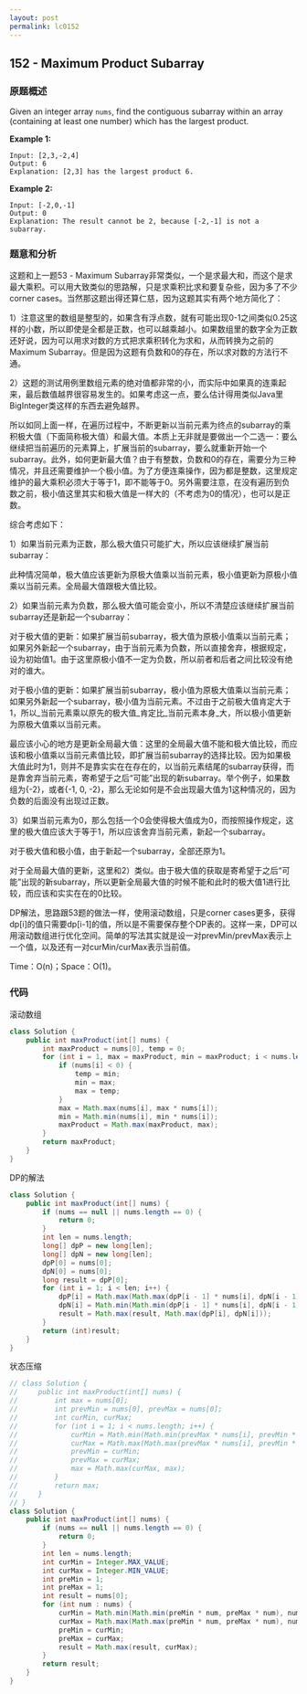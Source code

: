 ```yaml
---
layout: post
permalink: lc0152
---
```


## 152 - Maximum Product Subarray

### 原题概述

Given an integer array `nums`, find the contiguous subarray within an array \(containing at least one number\) which has the largest product.

**Example 1:**

```text
Input: [2,3,-2,4]
Output: 6
Explanation: [2,3] has the largest product 6.
```

**Example 2:**

```text
Input: [-2,0,-1]
Output: 0
Explanation: The result cannot be 2, because [-2,-1] is not a subarray.
```

### 题意和分析

这题和上一题53 - Maximum Subarray非常类似，一个是求最大和，而这个是求最大乘积。可以用大致类似的思路解，只是求乘积比求和要复杂些，因为多了不少corner cases。当然那这题出得还算仁慈，因为这题其实有两个地方简化了： 

1）注意这里的数组是整型的，如果含有浮点数，就有可能出现0-1之间类似0.25这样的小数，所以即使是全都是正数，也可以越乘越小。如果数组里的数字全为正数还好说，因为可以用求对数的方式把求乘积转化为求和，从而转换为之前的Maximum Subarray。但是因为这题有负数和0的存在，所以求对数的方法行不通。

2）这题的测试用例里数组元素的绝对值都非常的小，而实际中如果真的连乘起来，最后数值越界很容易发生的。如果考虑这一点，要么估计得用类似Java里BigInteger类这样的东西去避免越界。

所以如同上面一样，在遍历过程中，不断更新以当前元素为终点的subarray的乘积极大值（下面简称极大值）和最大值。本质上无非就是要做出一个二选一：要么继续把当前遍历的元素算上，扩展当前的subarray，要么就重新开始一个subarray。此外，如何更新最大值？由于有整数，负数和0的存在，需要分为三种情况，并且还需要维护一个极小值。为了方便连乘操作，因为都是整数，这里规定维护的最大乘积必须大于等于1，即不能等于0。另外需要注意，在没有遍历到负数之前，极小值这里其实和极大值是一样大的（不考虑为0的情况），也可以是正数。

综合考虑如下：

1）如果当前元素为正数，那么极大值只可能扩大，所以应该继续扩展当前subarray：

此种情况简单，极大值应该更新为原极大值乘以当前元素，极小值更新为原极小值乘以当前元素。全局最大值跟极大值比较。

2）如果当前元素为负数，那么极大值可能会变小，所以不清楚应该继续扩展当前subarray还是新起一个subarray：

对于极大值的更新：如果扩展当前subarray，极大值为原极小值乘以当前元素；如果另外新起一个subarray，由于当前元素为负数，所以直接舍弃，根据规定，设为初始值1。由于这里原极小值不一定为负数，所以前者和后者之间比较没有绝对的谁大。

对于极小值的更新：如果扩展当前subarray，极小值为原极大值乘以当前元素；如果另外新起一个subarray，极小值为当前元素。不过由于之前极大值肯定大于1，所以_当前元素乘以原先的极大值_肯定比_当前元素本身_大，所以极小值更新为原极大值乘以当前元素。

最应该小心的地方是更新全局最大值：这里的全局最大值不能和极大值比较，而应该和极小值乘以当前元素值比较，即扩展当前subarray的选择比较。因为如果极大值此时为1，则并不是靠实实在在存在的，以当前元素结尾的subarray获得，而是靠舍弃当前元素，寄希望于之后“可能”出现的新subarray。举个例子，如果数组为{-2}，或者{-1, 0, -2}，那么无论如何是不会出现最大值为1这种情况的，因为负数的后面没有出现过正数。

3）如果当前元素为0，那么包括一个0会使得极大值成为0，而按照操作规定，这里的极大值应该大于等于1，所以应该舍弃当前元素，新起一个subarray。

对于极大值和极小值，由于新起一个subarray，全部还原为1。

对于全局最大值的更新，这里和2）类似。由于极大值的获取是寄希望于之后“可能”出现的新subarray，所以更新全局最大值的时候不能和此时的极大值1进行比较，而应该和实实在在的0比较。

DP解法，思路跟53题的做法一样，使用滚动数组，只是corner cases更多，获得dp\[i\]的值只需要dp\[i-1\]的值，所以是不需要保存整个DP表的。这样一来，DP可以用滚动数组进行优化空间。简单的写法其实就是设一对prevMin/prevMax表示上一个值，以及还有一对curMin/curMax表示当前值。

Time：O\(n\)；Space：O\(1\)。

### 代码

滚动数组

```java
class Solution {
    public int maxProduct(int[] nums) {
        int maxProduct = nums[0], temp = 0;
        for (int i = 1, max = maxProduct, min = maxProduct; i < nums.length; i++) {
            if (nums[i] < 0) {
                temp = min;
                min = max;
                max = temp;
            }
            max = Math.max(nums[i], max * nums[i]);
            min = Math.min(nums[i], min * nums[i]);
            maxProduct = Math.max(maxProduct, max);
        }
        return maxProduct;
    }
}
```

DP的解法

```java
class Solution {
    public int maxProduct(int[] nums) {
        if (nums == null || nums.length == 0) {
            return 0;
        }
        int len = nums.length;
        long[] dpP = new long[len];
        long[] dpN = new long[len];
        dpP[0] = nums[0];
        dpN[0] = nums[0];
        long result = dpP[0];
        for (int i = 1; i < len; i++) {
            dpP[i] = Math.max(Math.max(dpP[i - 1] * nums[i], dpN[i - 1] * nums[i]), nums[i]);
            dpN[i] = Math.min(Math.min(dpP[i - 1] * nums[i], dpN[i - 1] * nums[i]), nums[i]);
            result = Math.max(result, Math.max(dpP[i], dpN[i]));
        }
        return (int)result;
    }
}
```

状态压缩

```java
// class Solution {
//     public int maxProduct(int[] nums) {
//         int max = nums[0];
//         int prevMin = nums[0], prevMax = nums[0];
//         int curMin, curMax;
//         for (int i = 1; i < nums.length; i++) {
//             curMin = Math.min(Math.min(prevMax * nums[i], prevMin * nums[i]), nums[i]);
//             curMax = Math.max(Math.max(prevMax * nums[i], prevMin * nums[i]), nums[i]);
//             prevMin = curMin;
//             prevMax = curMax;
//             max = Math.max(curMax, max);
//         }
//         return max;
//     }
// }
class Solution {
    public int maxProduct(int[] nums) {
        if (nums == null || nums.length == 0) {
            return 0;
        }
        int len = nums.length;
        int curMin = Integer.MAX_VALUE;
        int curMax = Integer.MIN_VALUE;
        int preMin = 1;
        int preMax = 1;
        int result = nums[0];
        for (int num : nums) {
            curMin = Math.min(Math.min(preMin * num, preMax * num), num);
            curMax = Math.max(Math.max(preMin * num, preMax * num), num);
            preMin = curMin;
            preMax = curMax;
            result = Math.max(result, curMax);
        }
        return result;
    }
}
```